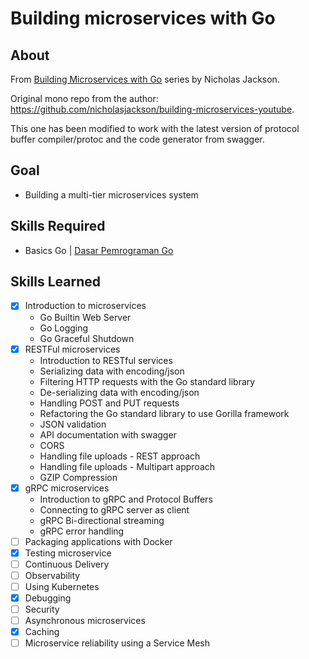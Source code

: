 # Building microservices with Go

## About

From [Building Microservices with Go](https://www.youtube.com/playlist?list=PLmD8u-IFdreyh6EUfevBcbiuCKzFk0EW_) series by Nicholas Jackson.

Original mono repo from the author: https://github.com/nicholasjackson/building-microservices-youtube. 

This one has been modified to work with the latest version of protocol buffer compiler/protoc and the code generator from swagger.

## Goal

-  Building a multi-tier microservices system

## Skills Required

-  Basics Go | [Dasar Pemrograman Go](https://dasarpemrogramangolang.novalagung.com/)

## Skills Learned

- [x] Introduction to microservices
    - Go Builtin Web Server
    - Go Logging
    - Go Graceful Shutdown
- [x] RESTFul microservices
    - Introduction to RESTful services
    - Serializing data with encoding/json
    - Filtering HTTP requests with the Go standard library
    - De-serializing data with encoding/json
    - Handling POST and PUT requests
    - Refactoring the Go standard library to use Gorilla framework
    - JSON validation 
    - API documentation with swagger
    - CORS
    - Handling file uploads - REST approach
    - Handling file uploads - Multipart approach
    - GZIP Compression
- [x] gRPC microservices
    - Introduction to gRPC and Protocol Buffers
    - Connecting to gRPC server as client
    - gRPC Bi-directional streaming
    - gRPC error handling
- [ ] Packaging applications with Docker
- [x] Testing microservice
- [ ] Continuous Delivery
- [ ] Observability
- [ ] Using Kubernetes
- [x] Debugging
- [ ] Security
- [ ] Asynchronous microservices
- [x] Caching
- [ ] Microservice reliability using a Service Mesh
